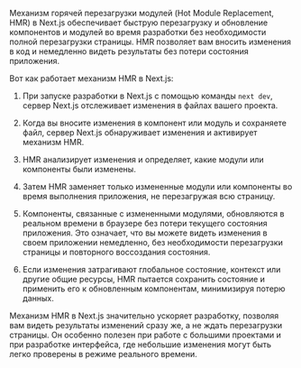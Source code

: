 Механизм горячей перезагрузки модулей (Hot Module Replacement, HMR) в Next.js обеспечивает быструю перезагрузку и обновление компонентов и модулей во время разработки без необходимости полной перезагрузки страницы. HMR позволяет вам вносить изменения в код и немедленно видеть результаты без потери состояния приложения.

Вот как работает механизм HMR в Next.js:

1. При запуске разработки в Next.js с помощью команды `next dev`, сервер Next.js отслеживает изменения в файлах вашего проекта.

2. Когда вы вносите изменения в компонент или модуль и сохраняете файл, сервер Next.js обнаруживает изменения и активирует механизм HMR.

3. HMR анализирует изменения и определяет, какие модули или компоненты были изменены.

4. Затем HMR заменяет только измененные модули или компоненты во время выполнения приложения, не перезагружая всю страницу.

5. Компоненты, связанные с измененными модулями, обновляются в реальном времени в браузере без потери текущего состояния приложения. Это означает, что вы можете видеть изменения в своем приложении немедленно, без необходимости перезагрузки страницы и повторного воссоздания состояния.

6. Если изменения затрагивают глобальное состояние, контекст или другие общие ресурсы, HMR пытается сохранить состояние и применить его к обновленным компонентам, минимизируя потерю данных.

Механизм HMR в Next.js значительно ускоряет разработку, позволяя вам видеть результаты изменений сразу же, а не ждать перезагрузки страницы. Он особенно полезен при работе с большими проектами и при разработке интерфейса, где небольшие изменения могут быть легко проверены в режиме реального времени.